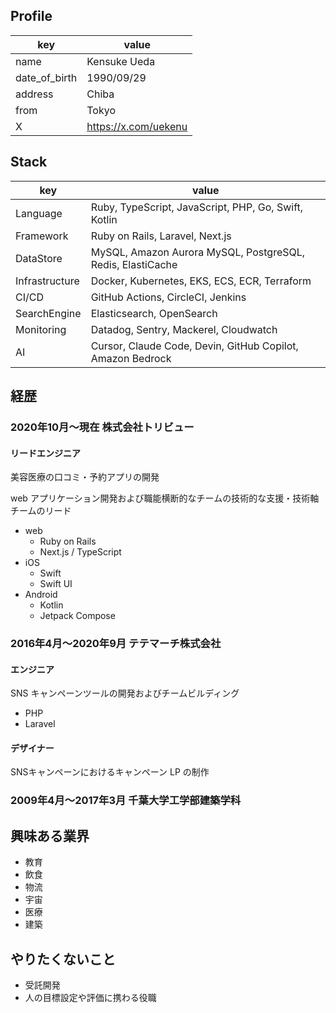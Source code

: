## Profile

|key|value|
|--|--|
|name|Kensuke Ueda|
|date_of_birth|1990/09/29|
|address|Chiba|
|from|Tokyo|
|X|https://x.com/uekenu|

## Stack

|key|value|
|--|--|
|Language|Ruby, TypeScript, JavaScript, PHP, Go, Swift, Kotlin|
|Framework|Ruby on Rails, Laravel, Next.js|
|DataStore|MySQL, Amazon Aurora MySQL, PostgreSQL, Redis, ElastiCache|
|Infrastructure|Docker, Kubernetes, EKS, ECS, ECR, Terraform|
|CI/CD|GitHub Actions, CircleCI, Jenkins|
|SearchEngine|Elasticsearch, OpenSearch|
|Monitoring|Datadog, Sentry, Mackerel, Cloudwatch|
|AI|Cursor, Claude Code, Devin, GitHub Copilot, Amazon Bedrock|

## 経歴

### 2020年10月〜現在 株式会社トリビュー
#### リードエンジニア
美容医療の口コミ・予約アプリの開発

web アプリケーション開発および職能横断的なチームの技術的な支援・技術軸チームのリード

- web
  - Ruby on Rails
  - Next.js / TypeScript
- iOS
  - Swift
  - Swift UI
- Android
  - Kotlin
  - Jetpack Compose

### 2016年4月〜2020年9月 テテマーチ株式会社

#### エンジニア
SNS キャンペーンツールの開発およびチームビルディング

- PHP
- Laravel

#### デザイナー
SNSキャンペーンにおけるキャンペーン LP の制作

### 2009年4月〜2017年3月 千葉大学工学部建築学科

## 興味ある業界

- 教育
- 飲食
- 物流
- 宇宙
- 医療
- 建築

## やりたくないこと

- 受託開発
- 人の目標設定や評価に携わる役職
